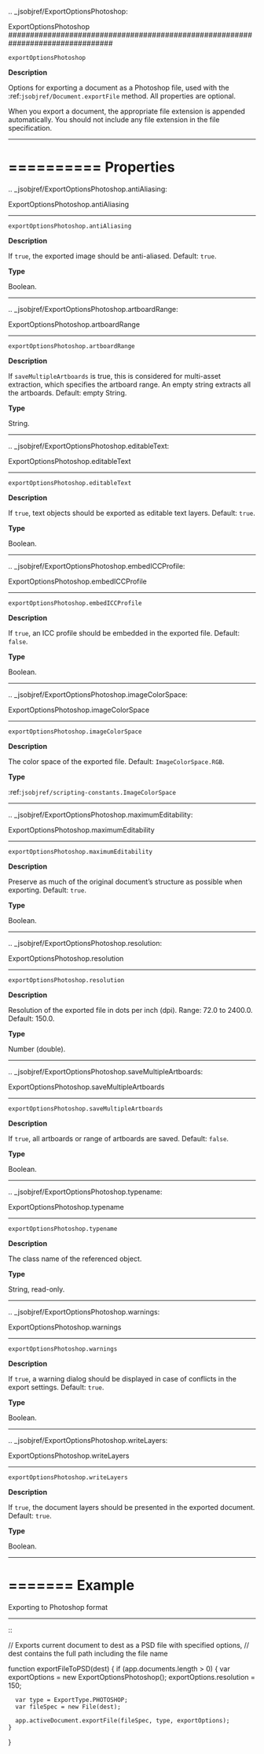 .. _jsobjref/ExportOptionsPhotoshop:

ExportOptionsPhotoshop
################################################################################

``exportOptionsPhotoshop``

**Description**


Options for exporting a document as a Photoshop file, used with the :ref:`jsobjref/Document.exportFile` method. All properties are optional.

When you export a document, the appropriate file extension is appended automatically. You should not include any file extension in the file specification.

----

==========
Properties
==========

.. _jsobjref/ExportOptionsPhotoshop.antiAliasing:

ExportOptionsPhotoshop.antiAliasing
********************************************************************************

``exportOptionsPhotoshop.antiAliasing``

**Description**

If ``true``, the exported image should be anti-aliased. Default: ``true``.

**Type**

Boolean.

----

.. _jsobjref/ExportOptionsPhotoshop.artboardRange:

ExportOptionsPhotoshop.artboardRange
********************************************************************************

``exportOptionsPhotoshop.artboardRange``

**Description**

If ``saveMultipleArtboards`` is true, this is considered for multi-asset extraction, which specifies the artboard range. An empty string extracts all the artboards. Default: empty String.

**Type**

String.

----

.. _jsobjref/ExportOptionsPhotoshop.editableText:

ExportOptionsPhotoshop.editableText
********************************************************************************

``exportOptionsPhotoshop.editableText``

**Description**

If ``true``, text objects should be exported as editable text layers. Default: ``true``.

**Type**

Boolean.

----

.. _jsobjref/ExportOptionsPhotoshop.embedICCProfile:

ExportOptionsPhotoshop.embedICCProfile
********************************************************************************

``exportOptionsPhotoshop.embedICCProfile``

**Description**

If ``true``, an ICC profile should be embedded in the exported file. Default: ``false``.

**Type**

Boolean.

----

.. _jsobjref/ExportOptionsPhotoshop.imageColorSpace:

ExportOptionsPhotoshop.imageColorSpace
********************************************************************************

``exportOptionsPhotoshop.imageColorSpace``

**Description**

The color space of the exported file. Default: ``ImageColorSpace.RGB``.

**Type**

:ref:`jsobjref/scripting-constants.ImageColorSpace`

----

.. _jsobjref/ExportOptionsPhotoshop.maximumEditability:

ExportOptionsPhotoshop.maximumEditability
********************************************************************************

``exportOptionsPhotoshop.maximumEditability``

**Description**

Preserve as much of the original document’s structure as possible when exporting. Default: ``true``.

**Type**

Boolean.

----

.. _jsobjref/ExportOptionsPhotoshop.resolution:

ExportOptionsPhotoshop.resolution
********************************************************************************

``exportOptionsPhotoshop.resolution``

**Description**

Resolution of the exported file in dots per inch (dpi). Range: 72.0 to 2400.0. Default: 150.0.

**Type**

Number (double).

----

.. _jsobjref/ExportOptionsPhotoshop.saveMultipleArtboards:

ExportOptionsPhotoshop.saveMultipleArtboards
********************************************************************************

``exportOptionsPhotoshop.saveMultipleArtboards``

**Description**

If ``true``, all artboards or range of artboards are saved. Default: ``false``.

**Type**

Boolean.

----

.. _jsobjref/ExportOptionsPhotoshop.typename:

ExportOptionsPhotoshop.typename
********************************************************************************

``exportOptionsPhotoshop.typename``

**Description**

The class name of the referenced object.

**Type**

String, read-only.

----

.. _jsobjref/ExportOptionsPhotoshop.warnings:

ExportOptionsPhotoshop.warnings
********************************************************************************

``exportOptionsPhotoshop.warnings``

**Description**

If ``true``, a warning dialog should be displayed in case of conflicts in the export settings. Default: ``true``.

**Type**

Boolean.

----

.. _jsobjref/ExportOptionsPhotoshop.writeLayers:

ExportOptionsPhotoshop.writeLayers
********************************************************************************

``exportOptionsPhotoshop.writeLayers``

**Description**

If ``true``, the document layers should be presented in the exported document. Default: ``true``.

**Type**

Boolean.

----

=======
Example
=======

Exporting to Photoshop format
********************************************************************************

::

  // Exports current document to dest as a PSD file with specified options,
  // dest contains the full path including the file name

  function exportFileToPSD(dest) {
    if (app.documents.length > 0) {
      var exportOptions = new ExportOptionsPhotoshop();
      exportOptions.resolution = 150;

      var type = ExportType.PHOTOSHOP;
      var fileSpec = new File(dest);

      app.activeDocument.exportFile(fileSpec, type, exportOptions);
    }
  }
